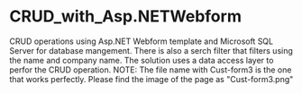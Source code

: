 # CRUD_with_Asp.NETWebform
CRUD operations using Asp.NET Webform template and Microsoft SQL Server for database mangement. There is also a serch filter that filters using the name and company name. The solution uses a data access layer to perfor the CRUD operation.
NOTE: The file name with Cust-form3 is the one that works perfectly.
Please find the image of the page as "Cust-form3.png"
